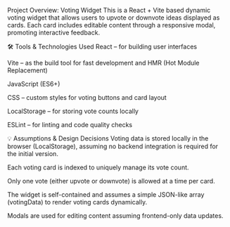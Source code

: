 Project Overview: Voting Widget
This is a React + Vite based dynamic voting widget that allows users to upvote or downvote ideas displayed as cards. Each card includes editable content through a responsive modal, promoting interactive feedback.

🛠️ Tools & Technologies Used
React – for building user interfaces

Vite – as the build tool for fast development and HMR (Hot Module Replacement)

JavaScript (ES6+)

CSS – custom styles for voting buttons and card layout

LocalStorage – for storing vote counts locally

ESLint – for linting and code quality checks

💡 Assumptions & Design Decisions
Voting data is stored locally in the browser (LocalStorage), assuming no backend integration is required for the initial version.

Each voting card is indexed to uniquely manage its vote count.

Only one vote (either upvote or downvote) is allowed at a time per card.

The widget is self-contained and assumes a simple JSON-like array (votingData) to render voting cards dynamically.

Modals are used for editing content assuming frontend-only data updates.

